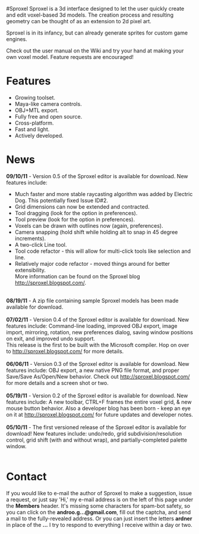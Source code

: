 #Sproxel
Sproxel is a 3d interface designed to let the user quickly create and edit voxel-based 3d models.  The creation process and resulting geometry can be thought of as an extension to 2d pixel art.

Sproxel is in its infancy, but can already generate sprites for custom game engines.

Check out the user manual on the Wiki and try your hand at making your own voxel model.  Feature requests are encouraged!

# Features #
  * Growing toolset.
  * Maya-like camera controls.
  * OBJ+MTL export.
  * Fully free and open source.
  * Cross-platform.
  * Fast and light.
  * Actively developed.

# News #
**09/10/11** - Version 0.5 of the Sproxel editor is available for download.  New features include:<br>
- Much faster and more stable raycasting algorithm was added by Electric Dog. This potentially fixed Issue ID#2.<br>
- Grid dimensions can now be extended and contracted.<br>
- Tool dragging (look for the option in preferences).<br>
- Tool preview (look for the option in preferences).<br>
- Voxels can be drawn with outlines now (again, preferences).<br>
- Camera snapping (hold shift while holding alt to snap in 45 degree increments).<br>
- A two-click Line tool.<br>
- Tool code refactor - this will allow for multi-click tools like selection and line.<br>
- Relatively major code refactor - moved things around for better extensibility.<br>
More information can be found on the Sproxel blog <a href='http://sproxel.blogspot.com/'>http://sproxel.blogspot.com/</a>.<br>
<br>
<b>08/19/11</b> - A zip file containing sample Sproxel models has been made available for download.<br>
<br>
<b>07/02/11</b> - Version 0.4 of the Sproxel editor is available for download.  New features include: Command-line loading, improved OBJ export, image import, mirroring, rotation, new preferences dialog, saving window positions on exit, and improved undo support.<br>
This release is the first to be built with the Microsoft compiler.  Hop on over to <a href='http://sproxel.blogspot.com/'>http://sproxel.blogspot.com/</a> for more details.<br>
<br>
<b>06/06/11</b> - Version 0.3 of the Sproxel editor is available for download.  New features include: OBJ export, a new native PNG file format, and proper Save/Save As/Open/New behavior.  Check out <a href='http://sproxel.blogspot.com/'>http://sproxel.blogspot.com/</a> for more details and a screen shot or two.<br>
<br>
<b>05/19/11</b> - Version 0.2 of the Sproxel editor is available for download.  New features include: A new toolbar, CTRL+F frames the entire voxel grid, & new mouse button behavior.  Also a developer blog has been born - keep an eye on it at <a href='http://sproxel.blogspot.com/'>http://sproxel.blogspot.com/</a> for future updates and developer notes.<br>
<br>
<b>05/10/11</b> - The first versioned release of the Sproxel editor is available for download!  New features include: undo/redo, grid subdivision/resolution control, grid shift (with and without wrap), and partially-completed palette window.<br>
<br>
<h1>Contact</h1>
If you would like to e-mail the author of Sproxel to make a suggestion, issue a request, or just say 'Hi,' my e-mail address is on the left of this page under the <b>Members</b> header.  It's missing some characters for spam-bot safety, so you can click on the <b>androo.g...@gmail.com</b>, fill out the captcha, and send a mail to the fully-revealed address.  Or you can just insert the letters <b>ardner</b> in place of the <b>...</b>  I try to respond to everything I receive within a day or two.
